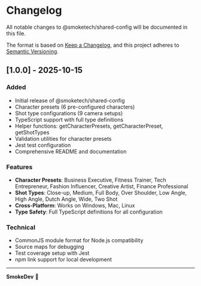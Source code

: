 # Changelog

All notable changes to @smoketech/shared-config will be documented in this file.

The format is based on [Keep a Changelog](https://keepachangelog.com/en/1.0.0/),
and this project adheres to [Semantic Versioning](https://semver.org/spec/v2.0.0.html).

## [1.0.0] - 2025-10-15

### Added
- Initial release of @smoketech/shared-config
- Character presets (6 pre-configured characters)
- Shot type configurations (9 camera setups)
- TypeScript support with full type definitions
- Helper functions: getCharacterPresets, getCharacterPreset, getShotTypes
- Validation utilities for character presets
- Jest test configuration
- Comprehensive README and documentation

### Features
- **Character Presets**: Business Executive, Fitness Trainer, Tech Entrepreneur, Fashion Influencer, Creative Artist, Finance Professional
- **Shot Types**: Close-up, Medium, Full Body, Over Shoulder, Low Angle, High Angle, Dutch Angle, Wide, Two Shot
- **Cross-Platform**: Works on Windows, Mac, Linux
- **Type Safety**: Full TypeScript definitions for all configuration

### Technical
- CommonJS module format for Node.js compatibility
- Source maps for debugging
- Test coverage setup with Jest
- npm link support for local development

---

**SmokeDev** 🚬
